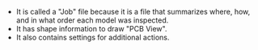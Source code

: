 - It is called a "Job" file because it is a file that summarizes where, how, and in what order each model was inspected.
- It has shape information to draw "PCB View".
- It also contains settings for additional actions.